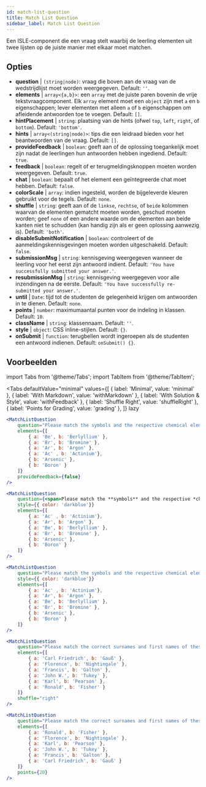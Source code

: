 ```yaml
---
id: match-list-question 
title: Match List Question
sidebar_label: Match List Question
---
```


Een ISLE-component die een vraag stelt waarbij de leerling elementen uit twee lijsten op de juiste manier met elkaar moet matchen.

## Opties

* __question__ | `(string|node)`: vraag die boven aan de vraag van de wedstrijdlijst moet worden weergegeven. Default: `''`.
* __elements__ | `array<{a,b}>`: een `array` met de juiste paren bovenin de vrije tekstvraagcomponent. Elk `array` element moet een `object` zijn met `a` en `b` eigenschappen; lever elementen met alleen `a` of `b` eigenschappen om afleidende antwoorden toe te voegen. Default: `[]`.
* __hintPlacement__ | `string`: plaatsing van de hints (ofwel `top`, `left`, `right`, of `bottom`). Default: `'bottom'`.
* __hints__ | `array<(string|node)>`: tips die een leidraad bieden voor het beantwoorden van de vraag. Default: `[]`.
* __provideFeedback__ | `boolean`: geeft aan of de oplossing toegankelijk moet zijn nadat de leerlingen hun antwoorden hebben ingediend. Default: `true`.
* __feedback__ | `boolean`: regelt of er terugmeldingsknoppen moeten worden weergegeven. Default: `true`.
* __chat__ | `boolean`: bepaalt of het element een geïntegreerde chat moet hebben. Default: `false`.
* __colorScale__ | `array`: indien ingesteld, worden de bijgeleverde kleuren gebruikt voor de tegels. Default: `none`.
* __shuffle__ | `string`: geeft aan of de `linkse`, `rechtse`, of `beide` kolommen waarvan de elementen gematcht moeten worden, geschud moeten worden; geef `none` of een andere waarde om de elementen aan beide kanten niet te schudden (kan handig zijn als er geen oplossing aanwezig is). Default: `'both'`.
* __disableSubmitNotification__ | `boolean`: controleert of de aanmeldingskennisgevingen moeten worden uitgeschakeld. Default: `false`.
* __submissionMsg__ | `string`: kennisgeving weergegeven wanneer de leerling voor het eerst zijn antwoord indient. Default: `'You have successfully submitted your answer.'`.
* __resubmissionMsg__ | `string`: kennisgeving weergegeven voor alle inzendingen na de eerste. Default: `'You have successfully re-submitted your answer.'`.
* __until__ | `Date`: tijd tot de studenten de gelegenheid krijgen om antwoorden in te dienen. Default: `none`.
* __points__ | `number`: maximumaantal punten voor de indeling in klassen. Default: `10`.
* __className__ | `string`: klassennaam. Default: `''`.
* __style__ | `object`: CSS inline-stijlen. Default: `{}`.
* __onSubmit__ | `function`: terugbellen wordt ingeroepen als de studenten een antwoord indienen. Default: `onSubmit() {}`.


## Voorbeelden

import Tabs from '@theme/Tabs';
import TabItem from '@theme/TabItem';

<Tabs
    defaultValue="minimal"
    values={[
        { label: 'Minimal', value: 'minimal' },
        { label: 'With Markdown', value: 'withMarkdown' },
        { label: 'With Solution & Style', value: 'withFeedback' },
        { label: 'Shuffle Right', value: 'shuffleRight' },
        { label: 'Points for Grading', value: 'grading' },
    ]}
    lazy
>

<TabItem value="minimal">

```jsx live
<MatchListQuestion
    question="Please match the symbols and the respective chemical element."
    elements={[
        { a: 'Be', b: 'Berlyllium' },
        { a: 'Br', b: 'Bromine' },
        { a: 'Ar', b: 'Argon' },
        { a: 'Ac' , b: 'Actinium'},
        { b: 'Arsenic' },
        { b: 'Boron' }
    ]}
    provideFeedback={false}
/>
```
</TabItem>

<TabItem value="withMarkdown">

```jsx live
<MatchListQuestion
    question={<span>Please match the **symbols** and the respective *chemical* element.</span>}
    style={{ color: 'darkblue'}}
    elements={[
        { a: 'Ac' , b: 'Actinium'},
        { a: 'Ar', b: 'Argon' },
        { a: 'Be', b: 'Berlyllium' },
        { a: 'Br', b: 'Bromine' },
        { b: 'Arsenic' },
        { b: 'Boron' }
    ]}
/>
```
</TabItem>

<TabItem value="withFeedback">

```jsx live
<MatchListQuestion
    question="Please match the symbols and the respective chemical element."
    style={{ color: 'darkblue'}}
    elements={[
        { a: 'Ac' , b: 'Actinium'},
        { a: 'Ar', b: 'Argon' },
        { a: 'Be', b: 'Berlyllium' },
        { a: 'Br', b: 'Bromine' },
        { b: 'Arsenic' },
        { b: 'Boron' }
    ]}
/>
```
</TabItem>

<TabItem value="shuffleRight">

```jsx live
<MatchListQuestion
    question="Please match the correct surnames and first names of these statisticians."
    elements={[
        { a: 'Carl Friedrich', b: 'Gauß' },
        { a: 'Florence', b: 'Nightingale' },
        { a: 'Francis', b: 'Galton' },
        { a: 'John W.', b: 'Tukey' },
        { a: 'Karl', b: 'Pearson' },
        { a: 'Ronald', b: 'Fisher' }
    ]}
    shuffle="right"
/>
```
</TabItem>

<TabItem value="grading">

```jsx live
<MatchListQuestion
    question="Please match the correct surnames and first names of these statisticians."
    elements={[
        { a: 'Ronald', b: 'Fisher' },
        { a: 'Florence', b: 'Nightingale' },
        { a: 'Karl', b: 'Pearson' },
        { a: 'John W.', b: 'Tukey' },
        { a: 'Francis', b: 'Galton' },
        { a: 'Carl Friedrich', b: 'Gauß' }
    ]}
    points={20}
/>
```
</TabItem>

</Tabs>
